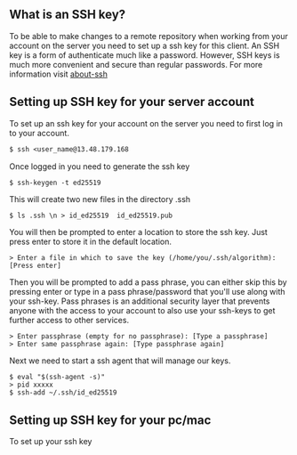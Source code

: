 ## What is an SSH key?

To be able to make changes to a remote repository when working from your account on the server you need to set up a ssh key for this client. An SSH key is a form of authenticate much like a password. However, SSH keys is much more convenient and secure than regular passwords. For more information visit [about-ssh](https://docs.github.com/en/authentication/connecting-to-github-with-ssh/about-ssh)

## Setting up SSH key for your server account

To set up an ssh key for your account on the server you need to first log in to your account.

```markdown
$ ssh <user_name@13.48.179.168
```
Once logged in you need to generate the ssh key
```markdown 
$ ssh-keygen -t ed25519
```

This will create two new files in the directory .ssh
```makdown
$ ls .ssh \n > id_ed25519  id_ed25519.pub 
```

You will then be prompted to enter a location to store the ssh key. Just press enter to store it in the default location.
```makdown
> Enter a file in which to save the key (/home/you/.ssh/algorithm): [Press enter]
```
Then you will be prompted to add a pass phrase, you can either skip this by pressing enter or type in a pass phrase/password that you'll use along with your ssh-key. Pass phrases is an additional security layer that prevents anyone with the access to your account to also use your ssh-keys to get further access to other services.

```makdown
> Enter passphrase (empty for no passphrase): [Type a passphrase]
> Enter same passphrase again: [Type passphrase again] 
```

Next we need to start a ssh agent that will manage our keys.

```makdown
$ eval "$(ssh-agent -s)"
> pid xxxxx
$ ssh-add ~/.ssh/id_ed25519
```

## Setting up SSH key for your pc/mac

To set up your ssh key